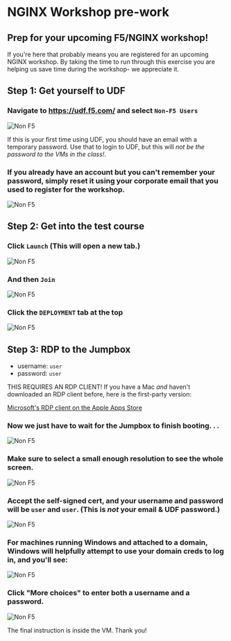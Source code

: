 # NGINX Workshop pre-work
## Prep for your upcoming F5/NGINX workshop! 

If you're here that probably means you are registered for an upcoming NGINX workshop. By taking the time to run through this exercise you are helping us save time during the workshop- we appreciate it.

## Step 1: Get yourself to UDF
### Navigate to https://udf.f5.com/ and select ```Non-F5 Users```
![Non F5](images/udfloginnonf5.png "clever alt text")

If this is your first time using UDF, you should have an email with a temporary password. Use that to login to UDF, but this will *not be the password to the VMs in the class!*. 

### If you already have an account but you can't remember your password, simply reset it using your corporate email that you used to register for the workshop.
![Non F5](images/udfloginreset.png "happens to the best of us")

## Step 2: Get into the test course
### Click ```Launch``` (This will open a new tab.)
![Non F5](images/courselist.png "click launch")

### And then ```Join```
![Non F5](images/joinbutton.png "'Yes I'm sure'")

### Click the ```DEPLOYMENT``` tab at the top
![Non F5](images/almostthere.png "I'm up here")

## Step 3: RDP to the Jumpbox
   * username: `user`
   * password: `user`

THIS REQUIRES AN RDP CLIENT! If you have a Mac *and* haven't downloaded an RDP client before, here is the first-party version:

[Microsoft's RDP client on the Apple Apps Store](https://apps.apple.com/us/app/microsoft-remote-desktop/id1295203466?mt=12)

### Now we just have to wait for the Jumpbox to finish booting. . .
![Non F5](images/waitforboot.png "loading. . .")

### Make sure to select a small enough resolution to see the whole screen.
![Non F5](images/launchrdp.png "almost there")

### Accept the self-signed cert, and your username and password will be `user` and `user`. (This is *not* your email & UDF password.)
![Non F5](images/useruser.png "rogerroger")

### For machines running Windows and attached to a domain, Windows will helpfully attempt to use your domain creds to log in, and you'll see:
![Non F5](images/domaincreds.png "everyone has credentials.com email accounts right?")

### Click "More choices" to enter both a username and a password.
![Non F5](images/domaincredsannotated.png "green arrows")


The final instruction is inside the VM.
Thank you!
